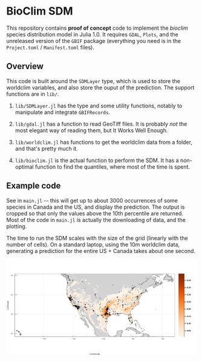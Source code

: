 # BioClim SDM

This repository contains **proof of concept** code to implement the *bioclim*
species distribution model in Julia 1.0. It requires `GDAL`, `Plots`, and
the unreleased version of the `GBIF` package (everything you need is in the
`Project.toml` / `Manifest.toml` files).

## Overview

This code is built around the `SDMLayer` type, which is used to store the
worldclim variables, and also store the ouput of the prediction. The support
functions are in `lib/`.

1. `lib/SDMLayer.jl` has the type and some utility functions, notably to
manipulate and integrate `GBIFRecords`.

2. `lib/gdal.jl` has a function to read GeoTiff files. It is probably *not*
the most elegant way of reading them, but It Works Well Enough.

3. `lib/worldclim.jl` has functions to get the worldclim data from a folder,
and that's pretty much it.

4. `lib/bioclim.jl` is the actual function to perform the SDM. It has a
non-optimal function to find the quantiles, where most of the time is spent.

## Example code

See in `main.jl` -- this will get up to about 3000 occurrences of some species
in Canada and the US, and display the prediction. The output is cropped so
that only the values above the 10th percentile are returned. Most of the
code in `main.jl` is actually the downloading of data, and the plotting.

The time to run the SDM scales with the size of the grid (linearly with
the number of cells). On a standard laptop, using the 10m worldclim data,
generating a prediction for the entire US + Canada takes about one second.

![Example of the SDM][sdm]

[sdm]: sdm.png
